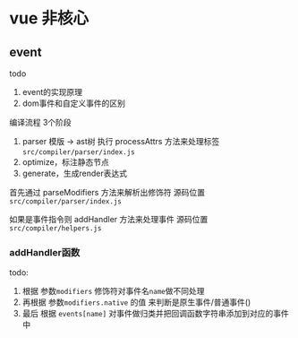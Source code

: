 # vue 非核心

## event

todo

1. event的实现原理
2. dom事件和自定义事件的区别

编译流程 3个阶段
1. parser  模版 -> ast树  执行 processAttrs 方法来处理标签 `src/compiler/parser/index.js`
2. optimize，标注静态节点
3. generate，生成render表达式

首先通过 parseModifiers 方法来解析出修饰符 源码位置 `src/compiler/parser/index.js`

如果是事件指令则 addHandler 方法来处理事件  源码位置 `src/compiler/helpers.js`


### addHandler函数

todo:
  1. 根据 参数`modifiers` 修饰符对事件名`name`做不同处理
  2. 再根据 参数`modifiers.native` 的值 来判断是原生事件/普通事件()
  3. 最后 根据 `events[name]` 对事件做归类并把回调函数字符串添加到对应的事件中
